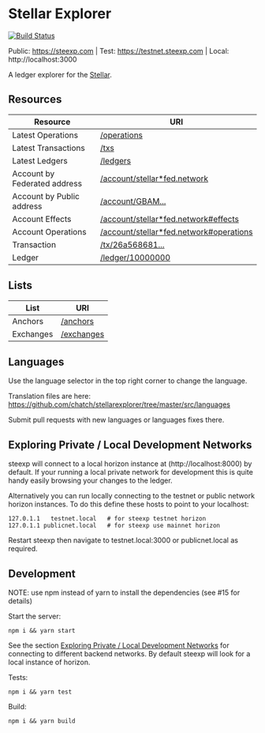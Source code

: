 # Stellar Explorer
[![Build Status](https://travis-ci.org/chatch/stellarexplorer.svg?branch=master)](https://travis-ci.org/chatch/stellarexplorer)

Public: https://steexp.com |
Test: https://testnet.steexp.com |
Local: http://localhost:3000

A ledger explorer for the [Stellar](https://stellar.org).

## Resources
Resource|URI
---|---
Latest Operations|[/operations](https://steexp.com/operations)
Latest Transactions|[/txs](https://steexp.com/txs)
Latest Ledgers|[/ledgers](https://steexp.com/ledgers)
Account by Federated address|[/account/stellar*fed.network](https://steexp.com/account/stellar*fed.network)
Account by Public address|[/account/GBAM...](https://steexp.com/account/GBAMBOOZDWZPVV52RCLJQYMQNXOBLOXWNQAY2IF2FREV2WL46DBCH3BE)
Account Effects|[/account/stellar*fed.network#effects](https://steexp.com/account/stellar*fed.network#effects)
Account Operations|[/account/stellar*fed.network#operations](https://steexp.com/account/stellar*fed.network#operations)
Transaction|[/tx/26a568681...](https://steexp.com/tx/26a568681712a44a515b2c90dcfaadb3ed2c40dc60254638407937bee4767071)
Ledger|[/ledger/10000000](https://steexp.com/ledger/10000000)

## Lists
List|URI
---|---
Anchors|[/anchors](https://steexp.com/anchors)
Exchanges|[/exchanges](https://steexp.com/exchanges)

## Languages
Use the language selector in the top right corner to change the language.

Translation files are here:
https://github.com/chatch/stellarexplorer/tree/master/src/languages

Submit pull requests with new languages or languages fixes there.

## Exploring Private / Local Development Networks<a name="private-networks"></a>

steexp will connect to a local horizon instance at (http://localhost:8000) by default. If your running a local private network for development this is quite handy easily browsing your changes to the ledger.

Alternatively you can run locally connecting to the testnet or public network horizon instances. To do this define these hosts to point to your localhost:
```
127.0.1.1	testnet.local   # for steexp testnet horizon
127.0.1.1 publicnet.local   # for steexp use mainnet horizon
```

Restart steexp then navigate to testnet.local:3000 or publicnet.local as required.

## Development

NOTE: use npm instead of yarn to install the dependencies (see #15 for details)

Start the server:
```
npm i && yarn start
```
See the section [Exploring Private / Local Development Networks](#private-networks) for connecting to different backend networks. By default steexp will look for a local instance of horizon.

Tests:
```
npm i && yarn test
```

Build:
```
npm i && yarn build
```

